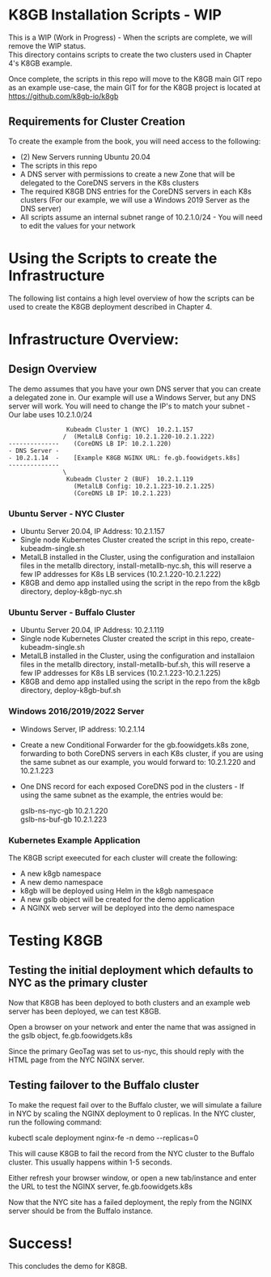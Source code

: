 # K8GB Installation Scripts - WIP  
This is a WIP (Work in Progress) - When the scripts are complete, we will remove the WIP status.  
This directory contains scripts to create the two clusters used in Chapter 4's K8GB example.    
  
Once complete, the scripts in this repo will move to the K8GB main GIT repo as an example use-case, the main GIT for for the K8GB project is located at https://github.com/k8gb-io/k8gb  
  
## Requirements for Cluster Creation  
  
To create the example from the book, you will need access to the following:  
  
- (2) New Servers running Ubuntu 20.04  
- The scripts in this repo  
- A DNS server with permissions to create a new Zone that will be delegated to the CoreDNS servers in the K8s clusters  
- The required K8GB DNS entries for the CoreDNS servers in each K8s clusters (For our example, we will use a Windows 2019 Server as the DNS server)  
- All scripts assume an internal subnet range of 10.2.1.0/24    -    You will need to edit the values for your network  
      
# Using the Scripts to create the Infrastructure    
The following list contains a high level overview of how the scripts can be used to create the K8GB deployment described in Chapter 4.  
  
# Infrastructure Overview:  
## Design Overview
The demo assumes that you have your own DNS server that you can create a delegated zone in.  Our example will use a Windows Server, but any DNS server will work.  You will need to change the IP's to match your subnet - Our labe uses 10.2.1.0/24  
  
                    Kubeadm Cluster 1 (NYC)  10.2.1.157  
                   /  (MetalLB Config: 10.2.1.220-10.2.1.222)  
    --------------    (CoreDNS LB IP: 10.2.1.220)  
    - DNS Server -    
    - 10.2.1.14  -    [Example K8GB NGINX URL: fe.gb.foowidgets.k8s]  
    --------------  
                   \  
                    Kubeadm Cluster 2 (BUF)  10.2.1.119  
                      (MetalLB Config: 10.2.1.223-10.2.1.225) 
                      (CoreDNS LB IP: 10.2.1.223)  
    
### Ubuntu Server - NYC Cluster  
- Ubuntu Server 20.04, IP Address: 10.2.1.157  
- Single node Kubernetes Cluster created the script in this repo, create-kubeadm-single.sh
- MetalLB installed in the Cluster, using the configuration and installaion files in the metallb directory, install-metallb-nyc.sh, this will reserve a few IP addresses for K8s LB services (10.2.1.220-10.2.1.222)  
- K8GB and demo app installed using the script in the repo from the k8gb directory, deploy-k8gb-nyc.sh  

### Ubuntu Server - Buffalo Cluster  
- Ubuntu Server 20.04, IP Address: 10.2.1.119  
- Single node Kubernetes Cluster created the script in this repo, create-kubeadm-single.sh  
- MetalLB installed in the Cluster, using the configuration and installaion files in the metallb directory, install-metallb-buf.sh, this will reserve a few IP addresses for K8s LB services (10.2.1.223-10.2.1.225)  
- K8GB and demo app installed using the script in the repo from the k8gb directory, deploy-k8gb-buf.sh  
  
### Windows 2016/2019/2022 Server  
- Windows Server, IP address: 10.2.1.14  
- Create a new Conditional Forwarder for the gb.foowidgets.k8s zone, forwarding to both CoreDNS servers in each K8s cluster, if you are using the same subnet as our example, you would forward to: 10.2.1.220 and 10.2.1.223  
- One DNS record for each exposed CoreDNS pod in the clusters -  If using the same subnet as the example, the entries would be:  
  
  gslb-ns-nyc-gb     10.2.1.220  
  gslb-ns-buf-gb     10.2.1.223  
  
### Kubernetes Example Application  
  
The K8GB script exeecuted for each cluster will create the following:  
  
- A new k8gb namespace 
- A new demo namespace  
- k8gb will be deployed using Helm in the k8gb namespace 
- A new gslb object will be created for the demo application  
- A NGINX web server will be deployed into the demo namespace  
  
  
# Testing K8GB  
## Testing the initial deployment which defaults to NYC as the primary cluster  
Now that K8GB has been deployed to both clusters and an example web server has been deployed, we can test K8GB.  
  
Open a browser on your network and enter the name that was assigned in the gslb object, fe.gb.foowidgets.k8s  
  
Since the primary GeoTag was set to us-nyc, this should reply with the HTML page from the NYC NGINX server.  
  
## Testing failover to the Buffalo cluster  
To make the request fail over to the Buffalo cluster, we will simulate a failure in NYC by scaling the NGINX deployment to 0 replicas.  In the NYC cluster, run the following command:  
  
kubectl scale deployment nginx-fe -n demo --replicas=0  
  
This will cause K8GB to fail the record from the NYC cluster to the Buffalo cluster.  This usually happens within 1-5 seconds.  
  
Either refresh your browser window, or open a new tab/instance and enter the URL to test the NGINX server, fe.gb.foowidgets.k8s  
  
Now that the NYC site has a failed deployment, the reply from the NGINX server should be from the Buffalo instance.  
  
# Success!
This concludes the demo for K8GB.  


